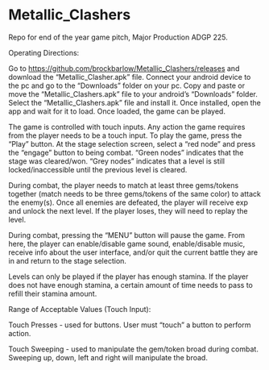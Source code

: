 # Metallic_Clashers
Repo for end of the year game pitch, Major Production ADGP 225.

Operating Directions:

Go to https://github.com/brockbarlow/Metallic_Clashers/releases and download the “Metallic_Clasher.apk” file. Connect your android device to the pc and go to the “Downloads” folder on your pc. Copy and paste or move the “Metallic_Clashers.apk” file to your android’s “Downloads” folder. Select the “Metallic_Clashers.apk” file and install it. Once installed, open the app and wait for it to load. Once loaded, the game can be played. 

The game is controlled with touch inputs. Any action the game requires from the player needs to be a touch input. To play the game, press the “Play” button. At the stage selection screen, select a “red node” and press the “engage” button to being combat. “Green nodes” indicates that the stage was cleared/won. “Grey nodes” indicates that a level is still locked/inaccessible until the previous level is cleared. 

During combat, the player needs to match at least three gems/tokens together (match needs to be three gems/tokens of the same color) to attack the enemy(s). Once all enemies are defeated, the player will receive exp and unlock the next level. If the player loses, they will need to replay the level. 

During combat, pressing the “MENU” button will pause the game. From here, the player can enable/disable game sound, enable/disable music, receive info about the user interface, and/or quit the current battle they are in and return to the stage selection. 

Levels can only be played if the player has enough stamina. If the player does not have enough stamina, a certain amount of time needs to pass to refill their stamina amount.

Range of Acceptable Values (Touch Input): 

Touch Presses - used for buttons. User must “touch” a button to perform action.

Touch Sweeping - used to manipulate the gem/token broad during combat. Sweeping up, down, left and right will manipulate the broad.
